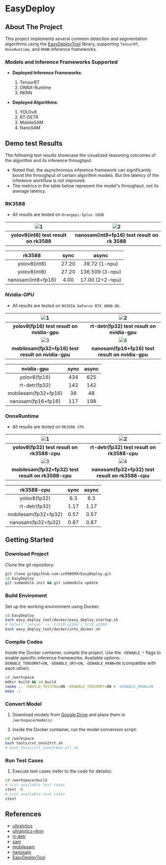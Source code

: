 # EasyDeploy

## About The Project

This project implements several common detection and segmentation algorithms using the [EasyDeployTool](https://github.com/zz990099/EasyDeployTool) library, supporting `TensorRT`, `OnnxRuntime`, and `RKNN` inference frameworks.

### Models and Inference Frameworks Supported

- **Deployed Inference Frameworks**:
  1. TensorRT
  2. ONNX-Runtime
  3. RKNN

- **Deployed Algorithms**:
  1. YOLOv8
  2. RT-DETR
  3. MobileSAM
  4. NanoSAM

## Demo test Results

The following test results showcase the visualized reasoning outcomes of the algorithm and its inference throughput.

- Noted that, the asynchronous inference framework can significantly boost the throughput of certain algorithm models. But the latency of the inference workflow is not improved.
- The metrics in the table below represent the model's throughput, not its average latency.

### RK3588

- All results are tested on `Orangepi-5plus 16GB`

| ![1](./assets/rk3588_yolov8_result.jpg) | ![2](./assets/rk3588_nanosam_result.png) |
|:----------------------------------------:|:----------------------------------------:|
| **yolov8(int8) test result on rk3588**  | **nanosam(int8+fp16) test result on rk 3588** |

|  rk3588   |   sync   |  async   |
|:---------:|:---------:|:----------------:|
|  yolov8(int8)   |   27.20   |  39.72 (1-npu)   |
|  yolov8(int8)   |   27.20   |  136.509 (3-npu) |
|  nanosam(int8+fp16)  |   4.00    |  17.00 (2+2-npu) |

### Nvidia-GPU

- All results are tested on `NVIDIA GeForce RTX 4060-8G`.

| ![1](./assets/nvidia_gpu_yolov8_result.jpg) | ![2](./assets/nvidia_gpu_rt_detr_result.jpg) |
|:----------------------------------------:|:----------------------------------------:|
| **yolov8(fp16) test result on nvidia-gpu**  | **rt-detr(fp32) test result on nvidia-gpu** |
| ![3](./assets/nvidia_gpu_mobilesam_result.png) | ![4](./assets/nvidia_gpu_nanosam_result.png) |
| **mobilesam(fp32+fp16) test result on nvidia-gpu**  | **nanosam(fp16+fp16) test result on nvidia-gpu** |


|  nvidia-gpu   |   sync   |  async   |
|:---------:|:---------:|:----------------:|
|  yolov8(fp16)   |   434   |  625   |
|  rt-detr(fp32)   |   142   |  142 |
|  mobilesam(fp32+fp16)  |   38    |  48 |
|  nanosam(fp16+fp16)  |   117    |  198 |


### OnnxRuntime

- All results are tested on `RK3588 CPU`

| ![1](./assets/onnxruntime_yolov8_result.jpg) | ![2](./assets/onnxruntime_rt_detr_result.jpg) |
|:----------------------------------------:|:----------------------------------------:|
| **yolov8(fp32) test result on rk3588-cpu**  | **rt-detr(fp32) test result on rk3588-cpu** |
| ![3](./assets/onnxruntime_mobilesam_result.png) | ![4](./assets/onnxruntime_nano_result.png) |
| **mobilesam(fp32+fp32) test result on rk3588-cpu**  | **nanosam(fp32+fp32) test result on rk3588-cpu** |

|  rk3588-cpu   |   sync   |  async   |
|:---------:|:---------:|:----------------:|
|  yolov8(fp32)   |   6.3   |  6.3   |
|  rt-detr(fp32)   |   1.17   |  1.17 |
|  mobilesam(fp32+fp32)  |   0.57    |  0.57 |
|  nanosam(fp32+fp32)  |   0.87    |  0.87 |

## Getting Started

### Download Project

Clone the git repository:
```bash
git clone git@github.com:zz990099/EasyDeploy.git
cd EasyDeploy
git submodule init && git submodule update
```

### Build Enviroment

Set up the working environment using Docker:
```bash
cd EasyDeploy
bash easy_deploy_tool/docker/easy_deploy_startup.sh
# Select `jetson` -> `trt10_u2204`/`trt8_u2204`
bash easy_deploy_tool/docker/into_docker.sh
```

### Compile Codes

Inside the Docker container, compile the project. Use the `-DENABLE_*` flags to enable specific inference frameworks. Available options: `-DENABLE_TENSORRT=ON`, `-DENABLE_ORT=ON`, `-DENABLE_RKNN=ON` (compatible with each other). 
```bash
cd /workspace
mdkir build && cd build
cmake .. -DBUILD_TESTING=ON -DENABLE_TENSORRT=ON # -DENABLE_RKNN=ON
make -j
```

### Convert Model

1. Download models from [Google Drive](https://drive.google.com/drive/folders/1yVEOzo59aob_1uXwv343oeh0dTKuHT58?usp=drive_link) and place them in `/workspace/models/`.

2. Inside the Docker container, run the model conversion script:
```bash
cd /workspace
bash tools/cvt_onnx2trt.sh
# bash tools/cvt_onnx2rknn_all.sh
```

### Run Test Cases

1. Execute test cases (refer to the code for details):
```bash
cd /workspace/build
# List available test cases
ctest -N
# List available test cases
ctest
```

## References

- [ultralytics](https://github.com/ultralytics/ultralytics)
- [ultralytics-rknn](https://github.com/airockchip/ultralytics_yolov8/blob/main/RKOPT_README.md)
- [rt-detr](https://github.com/lyuwenyu/RT-DETR)
- [sam](https://github.com/facebookresearch/segment-anything)
- [mobilesam](https://github.com/ChaoningZhang/MobileSAM)
- [nanosam](https://github.com/NVIDIA-AI-IOT/nanosam)
- [EasyDeployTool](https://github.com/zz990099/EasyDeployTool)